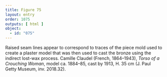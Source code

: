 ```yaml
---
title: Figure 75
layout: entry
order: 1075
outputs: [ html ]
object:
  - id: "075"
---
```


Raised seam lines appear to correspond to traces of the piece mold used to create a plaster model that was then used to cast the bronze using the indirect lost-wax process. Camille Claudel (French, 1864–1943), *Torso of a Crouching Woman*, model ca. 1884–85, cast by 1913, H. 35 cm (J. Paul Getty Museum, inv. 2018.32).

